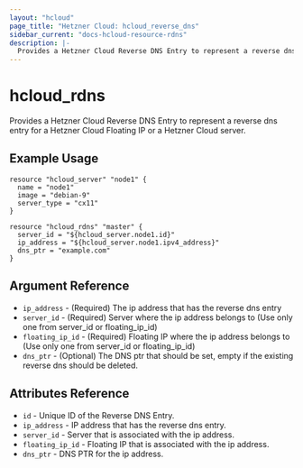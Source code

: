 ```yaml
---
layout: "hcloud"
page_title: "Hetzner Cloud: hcloud_reverse_dns"
sidebar_current: "docs-hcloud-resource-rdns"
description: |-
  Provides a Hetzner Cloud Reverse DNS Entry to represent a reverse dns entry for a Hetzner Cloud Floating IP or a Hetzner Cloud server.
---
```


# hcloud_rdns

Provides a Hetzner Cloud Reverse DNS Entry to represent a reverse dns entry for a Hetzner Cloud Floating IP or a Hetzner Cloud server.

## Example Usage

```hcl
resource "hcloud_server" "node1" {
  name = "node1"
  image = "debian-9"
  server_type = "cx11"
}

resource "hcloud_rdns" "master" {
  server_id = "${hcloud_server.node1.id}"
  ip_address = "${hcloud_server.node1.ipv4_address}"
  dns_ptr = "example.com"
}
```

## Argument Reference

- `ip_address` - (Required) The ip address that has the reverse dns entry
- `server_id` - (Required) Server where the ip address belongs to (Use only one from server_id or floating_ip_id)
- `floating_ip_id` - (Required) Floating IP where the ip address belongs to (Use only one from server_id or floating_ip_id)
- `dns_ptr` - (Optional) The DNS ptr that should be set, empty if the existing reverse dns should be deleted.

## Attributes Reference

- `id` - Unique ID of the Reverse DNS Entry.
- `ip_address` - IP address that has the reverse dns entry.
- `server_id` - Server that is associated with the ip address.
- `floating_ip_id` - Floating IP that is associated with the ip address.
- `dns_ptr` - DNS PTR for the ip address.
